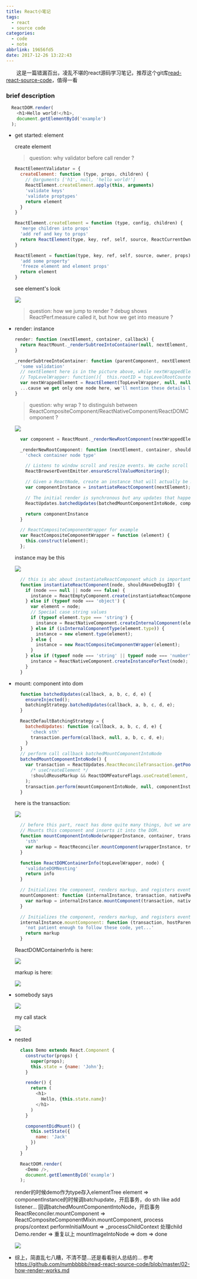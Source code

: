 ```yaml
---
title: React小笔记
tags:
  - react
  - source code
categories:
  - code
  - note
abbrlink: 19656fd5
date: 2017-12-26 13:22:43
---
```


&emsp;&emsp;这是一篇错漏百出，凌乱不堪的react源码学习笔记，推荐这个git库[read-react-source-code](https://github.com/numbbbbb/read-react-source-code/blob/master/02-how-render-works.md)，值得一看
<!-- more -->

### brief description

  ```js
    ReactDOM.render(
      <h1>Hello world!</h1>,
      document.getElementById('example')
    );
  ```

- get started: element

  create element
  > question: why validator before call render ?


  ```js
  ReactElementValidator = {
    createElement: function (type, props, children) {
      // @arguments ['h1', null, 'hello world!']
      ReactElement.createElement.apply(this, arguments)
      'validate keys'
      'validate proptypes'
      return element
    }
  }

  ReactElement.createElement = function (type, config, children) {
    'merge children into props'
    'add ref and key to props'
    return ReactElement(type, key, ref, self, source, ReactCurrentOwner.current, props)
  }

  ReactElement = function(type, key, ref, self, source, owner, props) {
    'add some property'
    'freeze element and element props'
    return element
  }
  ```
  see element's look

  ![](http://opo02jcsr.bkt.clouddn.com/1e476f98b0e1db760c4eb99c75a6bc9c.png)

  > question: how we jump to render ? debug shows ReactPerf.measure called it, but how we get into measure ?


- render: instance
  ```js
  render: function (nextElement, container, callback) {
    return ReactMount._renderSubtreeIntoContainer(null, nextElement, container, callback);
  }
  ```

  ```js
  _renderSubtreeIntoContainer: function (parentComponent, nextElement, container, callback) {
    'some validation'
    // nextElement here is in the picture above, while nextWrappedElement is below
    // TopLevelWrapper: function(){  this.rootID = topLevelRootCounter++ }
    var nextWrappedElement = ReactElement(TopLevelWrapper, null, null, null, null, null, nextElement);
    ...cause we get only one node here, we'll mention these details later
  }
  ```
  > question: why wrap ?
    to distinguish between ReactCompositeComponent/ReactNativeComponent/ReactDOMComponent ?


  ![](http://opo02jcsr.bkt.clouddn.com/c2196a14908262f98d90f91789fa066c.png)

  ```js
    var component = ReactMount._renderNewRootComponent(nextWrappedElement, container, shouldReuseMarkup, nextContext)._renderedComponent.getPublicInstance();

    _renderNewRootComponent: function (nextElement, container, shouldReuseMarkup, context) {
      'check container node type'

      // Listens to window scroll and resize events. We cache scroll values so that application code can access them without triggering reflows.
      ReactBrowserEventEmitter.ensureScrollValueMonitoring();

      // Given a ReactNode, create an instance that will actually be mounted.
      var componentInstance = instantiateReactComponent(nextElement);

      // The initial render is synchronous but any updates that happen during rendering, in componentWillMount or componentDidMount, will be batched according to the current batching strategy.
      ReactUpdates.batchedUpdates(batchedMountComponentIntoNode, componentInstance, container, shouldReuseMarkup, context);

      return componentInstance
    }

    // ReactCompositeComponentWrapper for example
    var ReactCompositeComponentWrapper = function (element) {
      this.construct(element);
    };

  ```

  instance may be this

  ![](http://opo02jcsr.bkt.clouddn.com/aaf009ed7c2590e24c412210a0f614b7.png)


  ```js
    // this is abc about instantiateReactComponent which is important enough to own an unique block
    function instantiateReactComponent(node, shouldHaveDebugID) {
      if (node === null || node === false) {
        instance = ReactEmptyComponent.create(instantiateReactComponent);
      } else if (typeof node === 'object') {
        var element = node;
        // Special case string values
        if (typeof element.type === 'string') {
          instance = ReactNativeComponent.createInternalComponent(element);
        } else if (isInternalComponentType(element.type)) {
          instance = new element.type(element);
        } else {
          instance = new ReactCompositeComponentWrapper(element);
        }
      } else if (typeof node === 'string' || typeof node === 'number') {
        instance = ReactNativeComponent.createInstanceForText(node);
      }
    }
  ```

- mount: component into dom

  ```js
    function batchedUpdates(callback, a, b, c, d, e) {
      ensureInjected();
      batchingStrategy.batchedUpdates(callback, a, b, c, d, e);
    }

    ReactDefaultBatchingStrategy = {
      batchedUpdates: function (callback, a, b, c, d, e) {
        'check sth'
        transaction.perform(callback, null, a, b, c, d, e);
      }
    }
    // perform call callback batchedMountComponentIntoNode
    batchedMountComponentIntoNode() {
      var transaction = ReactUpdates.ReactReconcileTransaction.getPooled(
        /* useCreateElement */
        !shouldReuseMarkup && ReactDOMFeatureFlags.useCreateElement,
      );
      transaction.perform(mountComponentIntoNode, null, componentInstance, container, transaction, shouldReuseMarkup, context);
    }
  ```

  here is the transaction:

  ![](http://opo02jcsr.bkt.clouddn.com/4ce81da62d2ed9d2c10f2c9531f236dc.png)

  ```js
    // before this part, react has done quite many things, but we are not going to talk about it here
    // Mounts this component and inserts it into the DOM.
    function mountComponentIntoNode(wrapperInstance, container, transaction, shouldReuseMarkup, context) {
      'sth'
      var markup = ReactReconciler.mountComponent(wrapperInstance, transaction, null, ReactDOMContainerInfo(wrapperInstance, container), context, 0 /* parentDebugID */
    }

    function ReactDOMContainerInfo(topLevelWrapper, node) {
      'validateDOMNesting'
      return info
    }

    // Initializes the component, renders markup, and registers event listeners.
    mountComponent: function (internalInstance, transaction, nativeParent, nativeContainerInfo, context) {
      var markup = internalInstance.mountComponent(transaction, nativeParent, nativeContainerInfo, context);
    }

    // Initializes the component, renders markup, and registers event listeners.
    internalInstance.mountComponent: function (transaction, hostParent, hostContainerInfo, context) {
      'not patient enough to follow these code, yet...'
      return markup
    }

  ```

  ReactDOMContainerInfo is here:

  ![](http://opo02jcsr.bkt.clouddn.com/36913673cf38732f647db1065385f898.png)

  markup is here:

  ![](http://opo02jcsr.bkt.clouddn.com/6bac0665c898e51e6144cef8a50a351f.png)

- somebody says

  ![](http://opo02jcsr.bkt.clouddn.com/0069274d07a5cb77ad10c284304c7896.jpg)

  my call stack

  ![](http://opo02jcsr.bkt.clouddn.com/32b2d1f0d28e6521735665a2cf90bb18.png)

- nested

  ```js
    class Demo extends React.Component {
      constructor(props) {
        super(props);
        this.state = {name: 'John'};
      }

      render() {
        return (
          <h1>
            Hello, {this.state.name}!
          </h1>
        )
      }

      componentDidMount() {
        this.setState({
          name: 'Jack'
        })
      }
    }

    ReactDOM.render(
      <Demo />,
      document.getElementById('example')
    );
  ```
  render的时候demo作为type存入elementTree
  element => componentInstance的时候调batchupdate，开启事务，do sth like add listener...
  回调batchedMountComponentIntoNode，开启事务
  ReactReconciler.mountComponent => ReactCompositeComponentMixin.mountComponent, process props/context
  performInitialMount => _processChildContext 处理child
  Demo.render => 重复以上
  mountImageIntoNode => dom => done

  ![](http://opo02jcsr.bkt.clouddn.com/4dfe91e0bfd1db022b2d569bb56fb975.png)



- 综上，简直乱七八糟，不清不楚...还是看看别人总结的...
  参考 https://github.com/numbbbbb/read-react-source-code/blob/master/02-how-render-works.md
